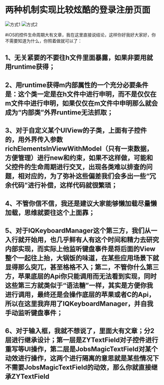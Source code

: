 #  两种机制实现比较炫酷的登录注册页面

![方式1](https://user-images.githubusercontent.com/13795605/101442342-c11b7800-394d-11eb-8934-1cda44effe06.gif)
![方式2](https://user-images.githubusercontent.com/13795605/101442368-d0022a80-394d-11eb-909c-166311a608d7.gif)

#iOS的控件生命周期大有文章，我在这里直接说结论，这样你好我好大家好，你不需要知道为什么，你照着做就可以了：

## 1、无关紧要的不要往h文件里面暴露，如果非要用就用runtime获得；
## 2、用runtime获得m内部属性的一个充分必要条件是：这个类一定是在h文件中进行申明，而不是仅仅在m文件中进行申明，如果仅仅在m文件中申明那么就会成为“内部类”外界runtime无法抓取；
## 3、对于自定义某个UIView的子类，上面有子控件的，用外界传入参数richElementsInViewWithModel（只有一束数据，方便管理）进行new和约束，如果不这样做，可能和父控件的生命周期进行交叉，出现各类难以排查的问题，相对应的，为了弥补这些偏差我们会多出一些“冗余代码”进行补偿，这样代码就很繁琐；
## 4、不管你信不信，我还是建议大家能够懒加载尽量懒加载，思维就要往这个上面靠；
## 5、对于IQKeyboardManager这个第三方，我们从一入行就开始用，也几乎鲜有人有这个时间和精力去研究内部实现，而实际上他监听键盘事件是将后面的View整个一起往上抬，大锅饭的味道，在某些应用场景下就显得那么突兀，甚至格格不入；第二，不管你什么第三方，苹果底层的Api你只能调用而无法看到实现，同时这些第三方就类似于“语法糖”一样，其实是方便你我进行调用，最终还是会操作底层的苹果或者C的Api，所以在这里我弃用了IQKeyboardManager，并自我手动监听键盘事件；
## 6、对于输入框，我就不想说了，里面大有文章；分2层进行继承设计；第一层是ZYTextField对子控件进行重写等UI操作，第二层是JobsMagicTextField对某个动效进行操作，这两个进行隔离的意思就是某些情况下不需要JobsMagicTextField的动效，那么你就直接继承ZYTextField



